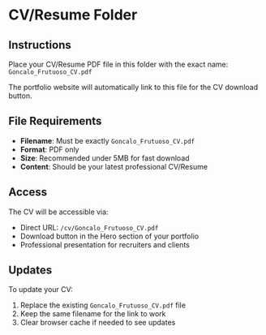 # CV/Resume Folder

## Instructions

Place your CV/Resume PDF file in this folder with the exact name: `Goncalo_Frutuoso_CV.pdf`

The portfolio website will automatically link to this file for the CV download button.

## File Requirements

- **Filename**: Must be exactly `Goncalo_Frutuoso_CV.pdf`
- **Format**: PDF only
- **Size**: Recommended under 5MB for fast download
- **Content**: Should be your latest professional CV/Resume

## Access

The CV will be accessible via:

- Direct URL: `/cv/Goncalo_Frutuoso_CV.pdf`
- Download button in the Hero section of your portfolio
- Professional presentation for recruiters and clients

## Updates

To update your CV:

1. Replace the existing `Goncalo_Frutuoso_CV.pdf` file
2. Keep the same filename for the link to work
3. Clear browser cache if needed to see updates
